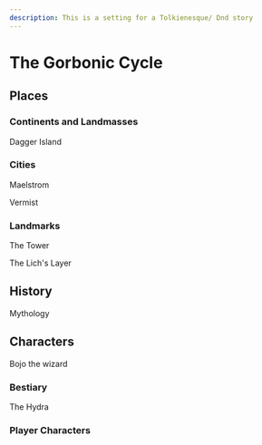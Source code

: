 ```yaml
---
description: This is a setting for a Tolkienesque/ Dnd story
---
```


# The Gorbonic Cycle

## Places

### Continents and Landmasses

Dagger Island

### Cities

Maelstrom

Vermist

### Landmarks

The Tower

The Lich's Layer

## History

Mythology





## Characters

Bojo the wizard

### Bestiary

The Hydra

### Player Characters



## 

